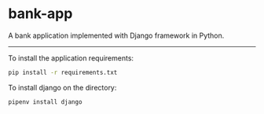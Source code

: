 # bank-app

A bank application implemented with Django framework in Python.

---

To install the application requirements:

```bash
pip install -r requirements.txt
```

To install django on the directory:

```bash
pipenv install django
```